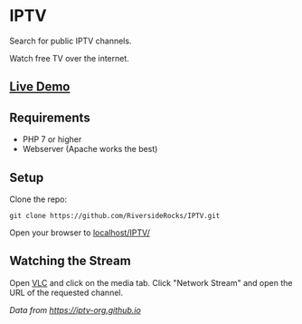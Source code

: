 # IPTV
Search for public IPTV channels.

Watch free TV over the internet.

## <a href="https://riverside.rocks/apps/tv" target="_blank">Live Demo</a>


## Requirements

- PHP 7 or higher
- Webserver (Apache works the best)

## Setup

Clone the repo:

`git clone https://github.com/RiversideRocks/IPTV.git`

Open your browser to <a href="localhost/IPTV/" target="_blank">localhost/IPTV/</a>

## Watching the Stream

Open <a href="https://www.videolan.org/vlc/">VLC</a> and click on the media tab. Click "Network Stream" and open the URL of the requested channel.


*Data from https://iptv-org.github.io*

